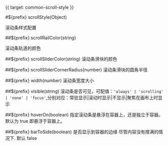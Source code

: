 {{ target: common-scroll-style }}

#${prefix} scrollStyle(Object)

滚动条样式配置

##${prefix} scrollRailColor(string)

滚动条轨道的颜色

##${prefix} scrollSliderColor(string)
滚动条滑块的颜色

##${prefix} scrollSliderCornerRadius(number)
滚动条滑块的圆角半径

##${prefix} width(number)
滚动条宽度大小

##${prefix} visible(string)
滚动条是否可见，可配值：`'always' | 'scrolling' | 'none' | 'focus'`,分别对应：常驻显示|滚动时显示|不显示|聚焦在画布上时显示

##${prefix} hoverOn(boolean)
指定滚动条是悬浮在容器上，还是独立于容器。默认为 true 即悬浮于容器上。

##${prefix} barToSide(boolean)
是否显示到容器的边缘 尽管内容没有撑满的情况下. 默认 false
